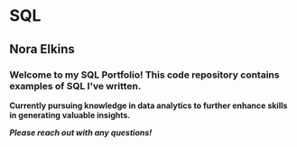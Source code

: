 # SQL
## Nora Elkins

### **Welcome to my SQL Portfolio! This code repository contains examples of SQL I've written.** 

**Currently pursuing knowledge in data analytics to further enhance skills in generating valuable insights.**

***Please reach out with any questions!***
